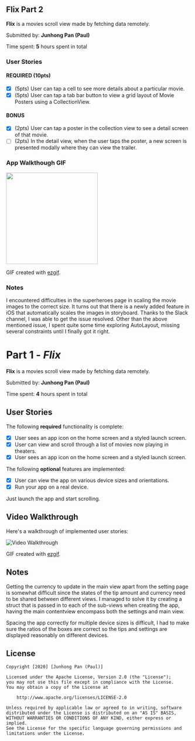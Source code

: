 ## Flix Part 2

**Flix** is a movies scroll view made by fetching data remotely.

Submitted by: **Junhong Pan (Paul)**

Time spent: **5** hours spent in total

### User Stories

#### REQUIRED (10pts)
- [x] (5pts) User can tap a cell to see more details about a particular movie.
- [x] (5pts) User can tap a tab bar button to view a grid layout of Movie Posters using a CollectionView.

#### BONUS
- [x] (2pts) User can tap a poster in the collection view to see a detail screen of that movie.
- [ ] (2pts) In the detail view, when the user taps the poster, a new screen is presented modally where they can view the trailer.

### App Walkthough GIF

<img src="ezgif-6-baf35426f822.gif" width=250><br>

GIF created with [ezgif](https://ezgif.com/video-to-gif).

### Notes
I encountered difficulties in the superheroes page in scaling the movie images to the correct size. It turns out that there is a newly added feature in iOS that automatically scales the images in storyboard. Thanks to the Slack channel, I was able to get the issue resolved. Other than the above mentioned issue, I spent quite some time exploring AutoLayout, missing several constraints until I finally got it right.



# Part 1 - *Flix*

**Flix** is a movies scroll view made by fetching data remotely.

Submitted by: **Junhong Pan (Paul)**

Time spent: **4** hours spent in total

## User Stories

The following **required** functionality is complete:

* [x] User sees an app icon on the home screen and a styled launch screen.
* [x] User can view and scroll through a list of movies now playing in theaters.
* [x] User sees an app icon on the home screen and a styled launch screen.

The following **optional** features are implemented:
* [x] User can view the app on various device sizes and orientations.
* [x] Run your app on a real device.

Just launch the app and start scrolling.

## Video Walkthrough 

Here's a walkthrough of implemented user stories:

<img src='ezgif-6-269f6451f288.gif' title='Video Walkthrough' width='' alt='Video Walkthrough' />

GIF created with [ezgif](https://ezgif.com/video-to-gif).

## Notes

Getting the currency to update in the main view apart from the setting page is somewhat difficult since the states of the tip amount and currency need to be shared between different views. I managed to solve it by creating a struct that is passed in to each of the sub-views when creating the app, having the main contentview encompass both the settings and main view.

Spacing the app correctly for multiple device sizes is difficult, I had to make sure the ratios of the boxes are correct so the tips and settings are displayed reasonably on different devices.

## License

    Copyright [2020] [Junhong Pan (Paul)]

    Licensed under the Apache License, Version 2.0 (the "License");
    you may not use this file except in compliance with the License.
    You may obtain a copy of the License at

        http://www.apache.org/licenses/LICENSE-2.0

    Unless required by applicable law or agreed to in writing, software
    distributed under the License is distributed on an "AS IS" BASIS,
    WITHOUT WARRANTIES OR CONDITIONS OF ANY KIND, either express or implied.
    See the License for the specific language governing permissions and
    limitations under the License.

